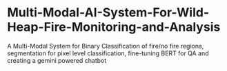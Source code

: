 # Multi-Modal-AI-System-For-Wild-Heap-Fire-Monitoring-and-Analysis
A Multi-Modal System for Binary Classification of fire/no fire regions, segmentation for pixel level classification, fine-tuning BERT for QA and creating a gemini powered chatbot
